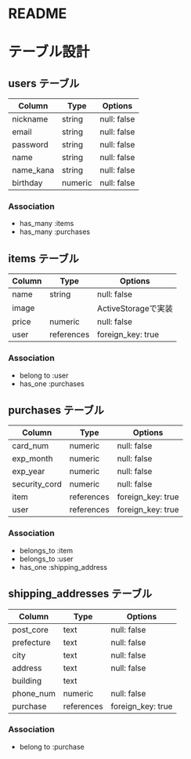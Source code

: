 # README

# テーブル設計

## users テーブル

| Column    | Type    | Options     |
| --------- | --------| ----------- |
| nickname  | string  | null: false |
| email     | string  | null: false |
| password  | string  | null: false |
| name      | string  | null: false |
| name_kana | string  | null: false |
| birthday  | numeric | null: false |

### Association

- has_many :items
- has_many :purchases


## items テーブル

| Column   | Type       | Options              |
| -------- | ---------- | ---------------------|
| name     | string     | null: false          |
| image    |            | ActiveStorageで実装   |
| price    | numeric    | null: false          |
| user     | references | foreign_key: true    |

### Association

- belong to :user
- has_one   :purchases


## purchases テーブル

| Column       | Type       | Options            |
| ------------ | ---------- | ------------------ |
| card_num     | numeric    | null: false        |
| exp_month    | numeric    | null: false        |
| exp_year     | numeric    | null: false        |
| security_cord| numeric    | null: false        |
| item         | references |  foreign_key: true |
| user         | references |  foreign_key: true |


### Association

- belongs_to :item
- belongs_to :user
- has_one    :shipping_address


## shipping_addresses テーブル

| Column     | Type       | Options           |
| --------   | ---------- | ------------------|
| post_core  | text       | null: false       |
| prefecture | text       | null: false       |
| city       | text       | null: false       |
| address    | text       | null: false       |
| building   | text       |                   |
| phone_num  | numeric    | null: false       |
| purchase   | references | foreign_key: true |


### Association

- belong to :purchase